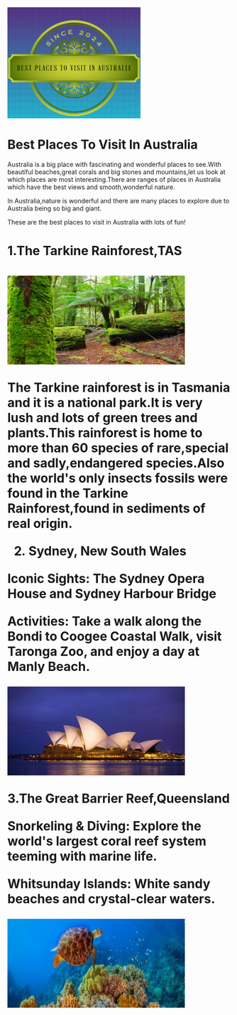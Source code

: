 <!DOCTYPE html>
<html>
<body>
<img src="Screenshot 2024-11-13 120341.png" width=300 height=250>

<h1>Best Places To Visit In Australia</h1>

<p>Australia is a big place with fascinating and wonderful places to see.With beautiful beaches,great corals and big stones and mountains,let us look at which places are most interesting.There are ranges of places in Australia which have the best views and smooth,wonderful nature. </p>

<p>In Australia,nature is wonderful and there are many places to explore due to Australia being so big and giant.</p>


<p>These are the best places to visit in Australia with lots of fun!</p>

<h1>1.The Tarkine Rainforest,TAS<h1>

<img src="shutterstock_743147461.jpg" width=400 height=200>

<p>The Tarkine rainforest is in Tasmania and it is a national park.It is very lush and lots of green trees and plants.This rainforest is home to more than 60 species of rare,special and sadly,endangered species.Also the world's only insects fossils were found in the Tarkine Rainforest,found in sediments of real origin.<p>

2. Sydney, New South Wales
<p>Iconic Sights: The Sydney Opera House and Sydney Harbour Bridge</p>
<p></p>Activities: Take a walk along the Bondi to Coogee Coastal Walk, visit Taronga Zoo, and enjoy a day at Manly Beach.</p>
<img src="opera house logo.jpg" width="400" height="200">

3.The Great Barrier Reef,Queensland
<p>Snorkeling & Diving: Explore the world's largest coral reef system teeming with marine life.</p>
<p>Whitsunday Islands: White sandy beaches and crystal-clear waters.</p>
<img src="images.jpg" width="400" height="200">




